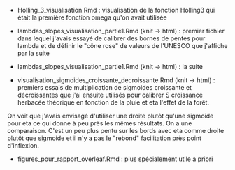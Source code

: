 - Holling_3_visualisation.Rmd : visualisation de la fonction Holling3 qui était la première fonction omega qu'on avait utilisée

- lambdas_slopes_visualisation_partie1.Rmd (knit -> html) : premier fichier dans lequel j'avais essayé de calibrer des bornes de pentes pour lambda et de définir le "cône rose" de valeurs de l'UNESCO que j'affiche par la suite

- lambdas_slopes_visualisation_partie1.Rmd (knit -> html) : la suite

- visualisation_sigmoides_croissante_decroissante.Rmd (knit -> html) : premiers essais de multiplication de sigmoides croissante et décroissantes que j'ai ensuite utilisés pour calibrer S croissance herbacée théorique en fonction de la pluie et eta l'effet de la forêt.

On voit que j'avais envisagé d'utiliser une droite plutôt qu'une sigmoide pour eta ce qui donne à peu près les mêmes résultats. On a une comparaison. C'est un peu plus pentu sur les bords avec eta comme droite plutôt que sigmoide et il n'y a pas le "rebond" facilitation près point d'inflexion.

- figures_pour_rapport_overleaf.Rmd : plus spécialement utile a priori